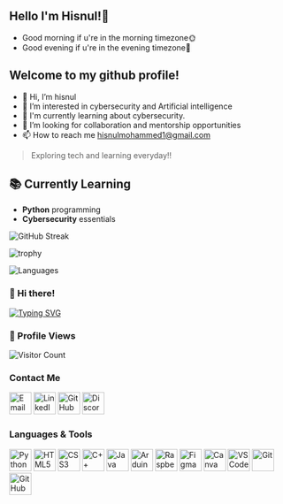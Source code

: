 

## Hello I'm Hisnul!👋
- Good morning if u're in the morning timezone🌞
- Good evening if u're in the evening timezone🌙

## Welcome to my github profile!

- 👋 Hi, I’m hisnul
- 👀 I’m interested in cybersecurity and Artificial intelligence 
- 🌱 I'm currently learning about cybersecurity.
- 💞️ I’m looking for collaboration and mentorship opportunities
- 📫 How to reach me hisnulmohammed1@gmail.com


> Exploring tech and learning everyday!!


## 📚 Currently Learning 
- **Python** programming 
- **Cybersecurity** essentials


![GitHub Streak](https://github-readme-streak-stats.herokuapp.com/?user=hisn00&theme=radical)

![trophy](https://github-profile-trophy.vercel.app/?username=Hisn00&theme=tokyonight)

![Languages](https://github-readme-stats.vercel.app/api/top-langs/?username=Hisn00&langs_count=15&layout=compact&theme=tokyonight)

### 👋 Hi there!  
[![Typing SVG](https://readme-typing-svg.herokuapp.com?font=Fira+Code&color=%23F75C7E&size=22&center=true&vCenter=true&width=600&lines=Cybersecurity+Beginner;Aspiring+Ethical+Hacker;Learning+Pentesting+%26+CTFs;Exploring+Cyber+Security+Fundamentals)](https://git.io/typing-svg)



### 👀 Profile Views  
![Visitor Count](https://komarev.com/ghpvc/?username=hisn00&color=blue)

### Contact Me

<a href="mailto:hisnulmohammed1@gmail.com"><img src="https://img.icons8.com/color/50/000000/gmail.png" alt="Email" width="40" height="40"/></a>
<a href="https://www.linkedin.com/in/hisnul-mohammed-903a1831b?utm_source=share&utm_campaign=share_via&utm_content=profile&utm_medium=android_app"><img src="https://img.icons8.com/color/50/000000/linkedin.png" alt="LinkedIn" width="40" height="40"/></a>
<a href="https://quira.sh?utm_source=widgets&utm_campaign=hisn00"><img src="https://img.icons8.com/color/50/000000/github.png" alt="GitHub" width="40" height="40"/></a>
<a href="https://discord.com/users/hisnul._77601"><img src="https://img.icons8.com/color/50/000000/discord.png" alt="Discord" width="40" height="40"/></a>


### Languages & Tools

<img src="https://cdn.jsdelivr.net/gh/devicons/devicon/icons/python/python-original.svg" alt="Python" width="40" height="40"/> <img src="https://cdn.jsdelivr.net/gh/devicons/devicon/icons/html5/html5-original.svg" alt="HTML5" width="40" height="40"/> <img src="https://cdn.jsdelivr.net/gh/devicons/devicon/icons/css3/css3-original.svg" alt="CSS3" width="40" height="40"/> <img src="https://cdn.jsdelivr.net/gh/devicons/devicon/icons/cplusplus/cplusplus-original.svg" alt="C++" width="40" height="40"/> <img src="https://cdn.jsdelivr.net/gh/devicons/devicon/icons/java/java-original.svg" alt="Java" width="40" height="40"/> <img src="https://cdn.jsdelivr.net/gh/devicons/devicon/icons/arduino/arduino-original.svg" alt="Arduino" width="40" height="40"/> <img src="https://cdn.jsdelivr.net/gh/devicons/devicon/icons/raspberrypi/raspberrypi-original.svg" alt="Raspberry Pi" width="40" height="40"/> <img src="https://cdn.jsdelivr.net/gh/devicons/devicon/icons/figma/figma-original.svg" alt="Figma" width="40" height="40"/> <img src="https://cdn.jsdelivr.net/gh/devicons/devicon/icons/canva/canva-original.svg" alt="Canva" width="40" height="40"/> <img src="https://cdn.jsdelivr.net/gh/devicons/devicon/icons/vscode/vscode-original.svg" alt="VS Code" width="40" height="40"/> <img src="https://cdn.jsdelivr.net/gh/devicons/devicon/icons/git/git-original.svg" alt="Git" width="40" height="40"/> <img src="https://cdn.jsdelivr.net/gh/devicons/devicon/icons/github/github-original.svg" alt="GitHub" width="40" height="40"/> 

